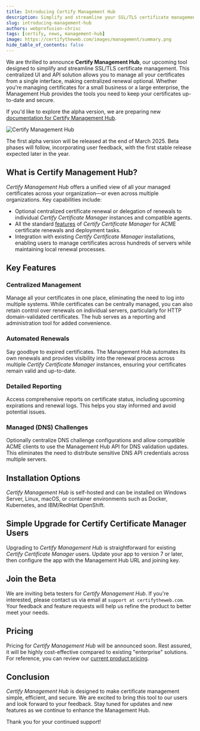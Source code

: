 ```yaml
---
title: Introducing Certify Management Hub
description: Simplify and streamline your SSL/TLS certificate management with Certify Management Hub.
slug: introducing-management-hub
authors: webprofusion-chrisc
tags: [certify, news, management-hub]
image: https://certifytheweb.com/images/management/summary.png
hide_table_of_contents: false
---
```


We are thrilled to announce **Certify Management Hub**, our upcoming tool designed to simplify and streamline SSL/TLS certificate management. This centralized UI and API solution allows you to manage all your certificates from a single interface, making centralized renewal optional. Whether you're managing certificates for a small business or a large enterprise, the Management Hub provides the tools you need to keep your certificates up-to-date and secure.

If you'd like to explore the alpha version, we are preparing new [documentation for Certify Management Hub](/docs/hub/).

![Certify Management Hub](https://certifytheweb.com/images/management/summary.png)

The first alpha version will be released at the end of March 2025. Beta phases will follow, incorporating user feedback, with the first stable release expected later in the year.
<!-- truncate -->

## What is Certify Management Hub?

*Certify Management Hub* offers a unified view of all your managed certificates across your organization—or even across multiple organizations. Key capabilities include:
- Optional centralized certificate renewal or delegation of renewals to individual *Certify Certificate Manager* instances and compatible agents.
- All the standard [features](https://certifytheweb.com/home/features) of *Certify Certificate Manager* for ACME certificate renewals and deployment tasks.
- Integration with existing *Certify Certificate Manager* installations, enabling users to manage certificates across hundreds of servers while maintaining local renewal processes.

## Key Features

### Centralized Management
Manage all your certificates in one place, eliminating the need to log into multiple systems. While certificates can be centrally managed, you can also retain control over renewals on individual servers, particularly for HTTP domain-validated certificates. The hub serves as a reporting and administration tool for added convenience.

### Automated Renewals
Say goodbye to expired certificates. The Management Hub automates its own renewals and provides visibility into the renewal process across multiple *Certify Certificate Manager* instances, ensuring your certificates remain valid and up-to-date.

### Detailed Reporting
Access comprehensive reports on certificate status, including upcoming expirations and renewal logs. This helps you stay informed and avoid potential issues.

### Managed (DNS) Challenges
Optionally centralize DNS challenge configurations and allow compatible ACME clients to use the Management Hub API for DNS validation updates. This eliminates the need to distribute sensitive DNS API credentials across multiple servers.

## Installation Options
*Certify Management Hub* is self-hosted and can be installed on Windows Server, Linux, macOS, or container environments such as Docker, Kubernetes, and IBM/RedHat OpenShift.

## Simple Upgrade for Certify Certificate Manager Users

Upgrading to *Certify Management Hub* is straightforward for existing *Certify Certificate Manager* users. Update your app to version 7 or later, then configure the app with the Management Hub URL and joining key.

## Join the Beta

We are inviting beta testers for *Certify Management Hub*. If you're interested, please contact us via email at `support at certifytheweb.com`. Your feedback and feature requests will help us refine the product to better meet your needs.

## Pricing
Pricing for *Certify Management Hub* will be announced soon. Rest assured, it will be highly cost-effective compared to existing "enterprise" solutions. For reference, you can review our [current product pricing](/docs/guides/licensing).

## Conclusion

*Certify Management Hub* is designed to make certificate management simple, efficient, and secure. We are excited to bring this tool to our users and look forward to your feedback. Stay tuned for updates and new features as we continue to enhance the Management Hub.

Thank you for your continued support!
